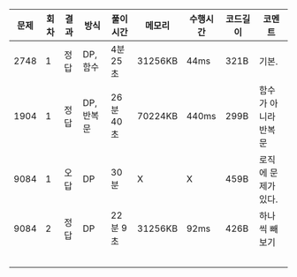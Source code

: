 | 문제 | 회차 | 결과 | 방식      | 풀이 시간 | 메모리  | 수행시간 | 코드길이 | 코멘트               |
| ---- | ---- | ---- | --------- | --------- | ------- | -------- | -------- | -------------------- |
| 2748 | 1    | 정답 | DP,함수   | 4분 25초  | 31256KB | 44ms     | 321B     | 기본.                |
| 1904 | 1    | 정답 | DP,반복문 | 26분 40초 | 70224KB | 440ms    | 299B     | 함수가 아니라 반복문 |
| 9084 | 1    | 오답 | DP        | 30분      | X       | X        | 459B     | 로직에 문제가 있다.  |
| 9084 | 2    | 정답 | DP        | 22분 9초  | 31256KB | 92ms     | 426B     | 하나씩 빼보기        |
|      |      |      |           |           |         |          |          |                      |
|      |      |      |           |           |         |          |          |                      |
|      |      |      |           |           |         |          |          |                      |
|      |      |      |           |           |         |          |          |                      |
|      |      |      |           |           |         |          |          |                      |

